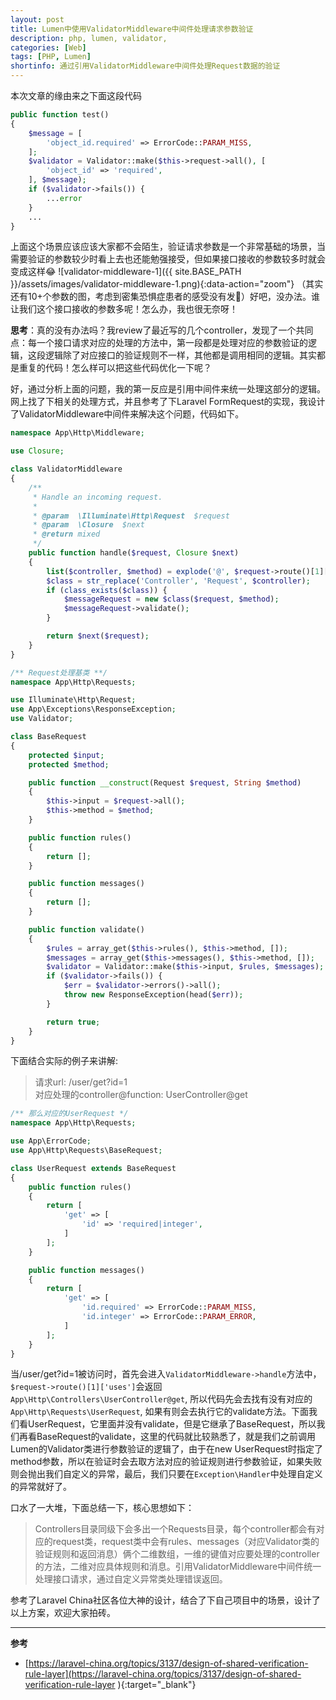 ```yaml
---
layout: post
title: Lumen中使用ValidatorMiddleware中间件处理请求参数验证
description: php, lumen, validator,
categories: [Web]
tags: [PHP, Lumen]
shortinfo: 通过引用ValidatorMiddleware中间件处理Request数据的验证
---
```


本次文章的缘由来之下面这段代码
```php
public function test()
{
    $message = [
        'object_id.required' => ErrorCode::PARAM_MISS,
    ];
    $validator = Validator::make($this->request->all(), [
        'object_id' => 'required',
    ], $message);
    if ($validator->fails()) {
        ...error
    }
    ...
}
```

上面这个场景应该应该大家都不会陌生，验证请求参数是一个非常基础的场景，当需要验证的参数较少时看上去也还能勉强接受，但如果接口接收的参数较多时就会变成这样😂
![validator-middleware-1]({{ site.BASE_PATH }}/assets/images/validator-middleware-1.png){:data-action="zoom"}
（其实还有10+个参数的图，考虑到密集恐惧症患者的感受没有发🙂）好吧，没办法。谁让我们这个接口接收的参数多呢！怎么办，我也很无奈呀！

**思考**：真的没有办法吗？我review了最近写的几个controller，发现了一个共同点：每一个接口请求对应的处理的方法中，第一段都是处理对应的参数验证的逻辑，这段逻辑除了对应接口的验证规则不一样，其他都是调用相同的逻辑。其实都是重复的代码！怎么样可以把这些代码优化一下呢？

好，通过分析上面的问题，我的第一反应是引用中间件来统一处理这部分的逻辑。网上找了下相关的处理方式，并且参考了下Laravel FormRequest的实现，我设计了ValidatorMiddleware中间件来解决这个问题，代码如下。
```php
namespace App\Http\Middleware;

use Closure;

class ValidatorMiddleware
{
    /**
     * Handle an incoming request.
     *
     * @param  \Illuminate\Http\Request  $request
     * @param  \Closure  $next
     * @return mixed
     */
    public function handle($request, Closure $next)
    {
        list($controller, $method) = explode('@', $request->route()[1]['uses']);
        $class = str_replace('Controller', 'Request', $controller);
        if (class_exists($class)) {
            $messageRequest = new $class($request, $method);
            $messageRequest->validate();
        }

        return $next($request);
    }
}
```

```php
/** Request处理基类 **/
namespace App\Http\Requests;

use Illuminate\Http\Request;
use App\Exceptions\ResponseException;
use Validator;

class BaseRequest
{
    protected $input;
    protected $method;

    public function __construct(Request $request, String $method)
    {
        $this->input = $request->all();
        $this->method = $method;
    }

    public function rules()
    {
        return [];
    }

    public function messages()
    {
        return [];
    }

    public function validate()
    {
        $rules = array_get($this->rules(), $this->method, []);
        $messages = array_get($this->messages(), $this->method, []);
        $validator = Validator::make($this->input, $rules, $messages);
        if ($validator->fails()) {
            $err = $validator->errors()->all();
            throw new ResponseException(head($err));
        }

        return true;
    }
}
```

下面结合实际的例子来讲解:
> 请求url: /user/get?id=1 <br />
> 对应处理的controller@function: UserController@get <br />

```php
/** 那么对应的UserRequest */
namespace App\Http\Requests;

use App\ErrorCode;
use App\Http\Requests\BaseRequest;

class UserRequest extends BaseRequest
{
    public function rules()
    {
        return [
            'get' => [
                'id' => 'required|integer',
            ]
        ];
    }

    public function messages()
    {
        return [
            'get' => [
                'id.required' => ErrorCode::PARAM_MISS,
                'id.integer' => ErrorCode::PARAM_ERROR,
            ]
        ];
    }
}
```

当/user/get?id=1被访问时，首先会进入```ValidatorMiddleware->handle```方法中，```$request->route()[1]['uses']```会返回```App\Http\Controllers\UserController@get```, 所以代码先会去找有没有对应的```App\Http\Requests\UserRequest```, 如果有则会去执行它的validate方法。下面我们看UserRequest，它里面并没有validate，但是它继承了BaseRequest，所以我们再看BaseRequest的validate，这里的代码就比较熟悉了，就是我们之前调用Lumen的Validator类进行参数验证的逻辑了，由于在new UserRequest时指定了method参数，所以在验证时会去取方法对应的验证规则进行参数验证，如果失败则会抛出我们自定义的异常，最后，我们只要在```Exception\Handler```中处理自定义的异常就好了。

口水了一大堆，下面总结一下，核心思想如下：
> Controllers目录同级下会多出一个Requests目录，每个controller都会有对应的request类，request类中会有rules、messages（对应Validator类的验证规则和返回消息）俩个二维数组，一维的键值对应要处理的controller的方法，二维对应具体规则和消息。引用ValidatorMiddleware中间件统一处理接口请求，通过自定义异常类处理错误返回。

参考了Laravel China社区各位大神的设计，结合了下自己项目中的场景，设计了以上方案，欢迎大家拍砖。

---

**参考**

* [https://laravel-china.org/topics/3137/design-of-shared-verification-rule-layer](https://laravel-china.org/topics/3137/design-of-shared-verification-rule-layer ){:target="_blank"}